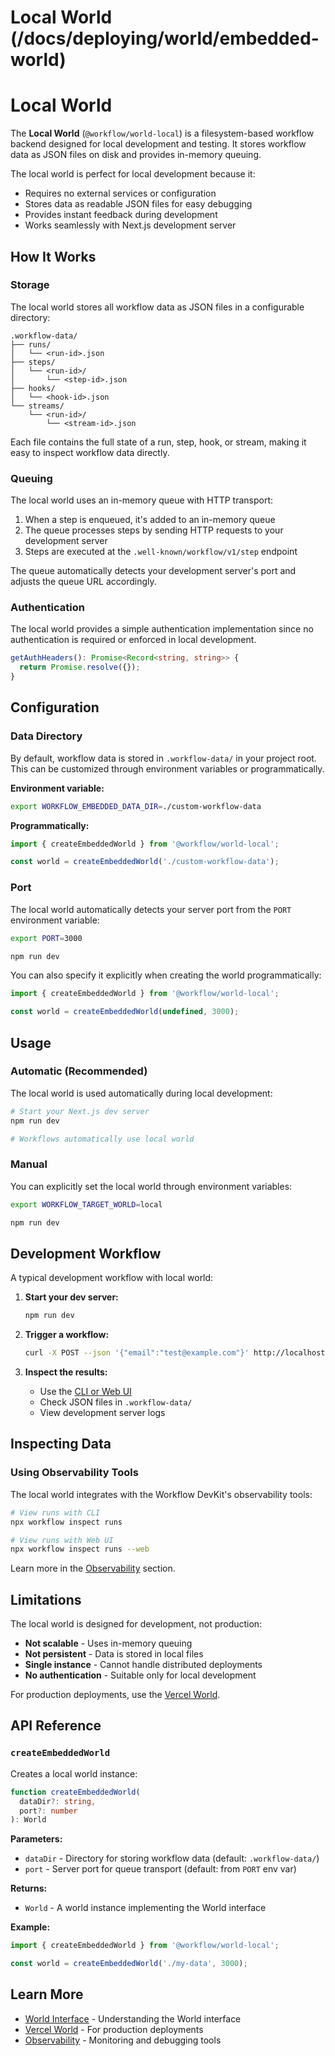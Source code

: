 # Local World (/docs/deploying/world/embedded-world)

# Local World

The **Local World** (`@workflow/world-local`) is a filesystem-based workflow backend designed for local development and testing. It stores workflow data as JSON files on disk and provides in-memory queuing.

The local world is perfect for local development because it:

* Requires no external services or configuration
* Stores data as readable JSON files for easy debugging
* Provides instant feedback during development
* Works seamlessly with Next.js development server

## How It Works

### Storage

The local world stores all workflow data as JSON files in a configurable directory:

```
.workflow-data/
├── runs/
│   └── <run-id>.json
├── steps/
│   └── <run-id>/
│       └── <step-id>.json
├── hooks/
│   └── <hook-id>.json
└── streams/
    └── <run-id>/
        └── <stream-id>.json
```

Each file contains the full state of a run, step, hook, or stream, making it easy to inspect workflow data directly.

### Queuing

The local world uses an in-memory queue with HTTP transport:

1. When a step is enqueued, it's added to an in-memory queue
2. The queue processes steps by sending HTTP requests to your development server
3. Steps are executed at the `.well-known/workflow/v1/step` endpoint

The queue automatically detects your development server's port and adjusts the queue URL accordingly.

### Authentication

The local world provides a simple authentication implementation since no authentication is required or enforced in local development.

```typescript
getAuthHeaders(): Promise<Record<string, string>> {
  return Promise.resolve({});
}
```

## Configuration

### Data Directory

By default, workflow data is stored in `.workflow-data/` in your project root. This can be customized through environment variables or programmatically.

**Environment variable:**

```bash
export WORKFLOW_EMBEDDED_DATA_DIR=./custom-workflow-data
```

**Programmatically:**

```typescript
import { createEmbeddedWorld } from '@workflow/world-local';

const world = createEmbeddedWorld('./custom-workflow-data');
```

### Port

The local world automatically detects your server port from the `PORT` environment variable:

```bash
export PORT=3000

npm run dev
```

You can also specify it explicitly when creating the world programmatically:

```typescript
import { createEmbeddedWorld } from '@workflow/world-local';

const world = createEmbeddedWorld(undefined, 3000);
```

## Usage

### Automatic (Recommended)

The local world is used automatically during local development:

```bash
# Start your Next.js dev server
npm run dev

# Workflows automatically use local world
```

### Manual

You can explicitly set the local world through environment variables:

```bash
export WORKFLOW_TARGET_WORLD=local

npm run dev
```

## Development Workflow

A typical development workflow with local world:

1. **Start your dev server:**

   ```bash
   npm run dev
   ```

2. **Trigger a workflow:**

   ```bash
   curl -X POST --json '{"email":"test@example.com"}' http://localhost:3000/api/signup
   ```

3. **Inspect the results:**
   * Use the [CLI or Web UI](/docs/observability)
   * Check JSON files in `.workflow-data/`
   * View development server logs

## Inspecting Data

### Using Observability Tools

The local world integrates with the Workflow DevKit's observability tools:

```bash
# View runs with CLI
npx workflow inspect runs

# View runs with Web UI
npx workflow inspect runs --web
```

Learn more in the [Observability](/docs/observability) section.

## Limitations

The local world is designed for development, not production:

* **Not scalable** - Uses in-memory queuing
* **Not persistent** - Data is stored in local files
* **Single instance** - Cannot handle distributed deployments
* **No authentication** - Suitable only for local development

For production deployments, use the [Vercel World](/docs/deploying/world/vercel-world).

## API Reference

### `createEmbeddedWorld`

Creates a local world instance:

```typescript
function createEmbeddedWorld(
  dataDir?: string,
  port?: number
): World
```

**Parameters:**

* `dataDir` - Directory for storing workflow data (default: `.workflow-data/`)
* `port` - Server port for queue transport (default: from `PORT` env var)

**Returns:**

* `World` - A world instance implementing the World interface

**Example:**

```typescript
import { createEmbeddedWorld } from '@workflow/world-local';

const world = createEmbeddedWorld('./my-data', 3000);
```

## Learn More

* [World Interface](/docs/deploying/world) - Understanding the World interface
* [Vercel World](/docs/deploying/world/vercel-world) - For production deployments
* [Observability](/docs/observability) - Monitoring and debugging tools
